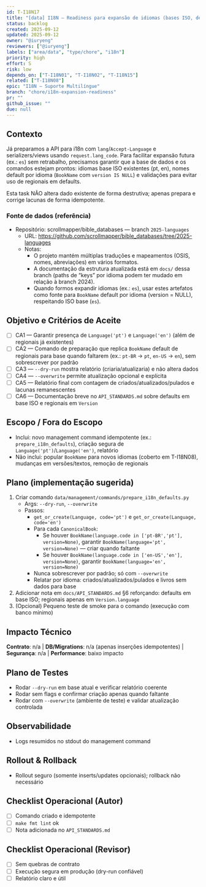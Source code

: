 ```yaml
---
id: T-I18N17
title: "[data] I18N — Readiness para expansão de idiomas (bases ISO, defaults e checks)"
status: backlog
created: 2025-09-12
updated: 2025-09-12
owner: "@iuryeng"
reviewers: ["@iuryeng"]
labels: ["area/data", "type/chore", "i18n"]
priority: high
effort: S
risk: low
depends_on: ["T-I18N01", "T-I18N02", "T-I18N15"]
related: ["T-I18N08"]
epic: "I18N — Suporte Multilíngue"
branch: "chore/i18n-expansion-readiness"
pr: ""
github_issue: ""
due: null
---
```


## Contexto
Já preparamos a API para i18n com `lang`/`Accept-Language` e serializers/views usando `request.lang_code`. Para facilitar expansão futura (ex.: `es`) sem retrabalho, precisamos garantir que a base de dados e os comandos estejam prontos: idiomas base ISO existentes (pt, en), nomes default por idioma (`BookName` com `version IS NULL`) e validações para evitar uso de regionais em defaults.

Esta task NÃO altera dado existente de forma destrutiva; apenas prepara e corrige lacunas de forma idempotente.

### Fonte de dados (referência)
- Repositório: scrollmapper/bible_databases — branch `2025-languages`
  - URL: https://github.com/scrollmapper/bible_databases/tree/2025-languages
  - Notas:
    - O projeto mantém múltiplas traduções e mapeamentos (OSIS, nomes, abreviações) em vários formatos.
    - A documentação da estrutura atualizada está em `docs/` dessa branch (paths de “keys” por idioma podem ter mudado em relação à branch 2024).
    - Quando formos expandir idiomas (ex.: `es`), usar estes artefatos como fonte para `BookName` default por idioma (version = NULL), respeitando ISO base (`es`).

## Objetivo e Critérios de Aceite
- [ ] CA1 — Garantir presença de `Language('pt')` e `Language('en')` (além de regionais já existentes)
- [ ] CA2 — Comando de preparação que replica `BookName` default de regionais para base quando faltarem (ex.: `pt-BR` → `pt`, `en-US` → `en`), sem sobrescrever por padrão
- [ ] CA3 — `--dry-run` mostra relatório (criaria/atualizaria) e não altera dados
- [ ] CA4 — `--overwrite` permite atualização opcional e explícita
- [ ] CA5 — Relatório final com contagem de criados/atualizados/pulados e lacunas remanescentes
- [ ] CA6 — Documentação breve no `API_STANDARDS.md` sobre defaults em base ISO e regionais em `Version`

## Escopo / Fora do Escopo
- Inclui: novo management command idempotente (ex.: `prepare_i18n_defaults`), criação segura de `Language('pt')`/`Language('en')`, relatório
- Não inclui: popular `BookName` para novos idiomas (coberto em T-I18N08), mudanças em versões/textos, remoção de regionais

## Plano (implementação sugerida)
1) Criar comando `data/management/commands/prepare_i18n_defaults.py`
   - Args: `--dry-run`, `--overwrite`
   - Passos:
     - `get_or_create(Language, code='pt')` e `get_or_create(Language, code='en')`
     - Para cada `CanonicalBook`:
       - Se houver `BookName(language.code in ['pt-BR','pt'], version=None)`, garantir `BookName(language='pt', version=None)` — criar quando faltante
       - Se houver `BookName(language.code in ['en-US','en'], version=None)`, garantir `BookName(language='en', version=None)`
     - Nunca sobrescrever por padrão; só com `--overwrite`
     - Relatar por idioma: criados/atualizados/pulados e livros sem dados para base
2) Adicionar nota em `docs/API_STANDARDS.md` §6 reforçando: defaults em base ISO; regionais apenas em `Version.language`
3) (Opcional) Pequeno teste de smoke para o comando (execução com banco mínimo)

## Impacto Técnico
**Contrato**: n/a | **DB/Migrations**: n/a (apenas inserções idempotentes) | **Segurança**: n/a | **Performance**: baixo impacto

## Plano de Testes
- Rodar `--dry-run` em base atual e verificar relatório coerente
- Rodar sem flags e confirmar criação apenas quando faltante
- Rodar com `--overwrite` (ambiente de teste) e validar atualização controlada

## Observabilidade
- Logs resumidos no stdout do management command

## Rollout & Rollback
- Rollout seguro (somente inserts/updates opcionais); rollback não necessário

## Checklist Operacional (Autor)
- [ ] Comando criado e idempotente
- [ ] `make fmt lint` ok
- [ ] Nota adicionada no `API_STANDARDS.md`

## Checklist Operacional (Revisor)
- [ ] Sem quebras de contrato
- [ ] Execução segura em produção (dry-run confiável)
- [ ] Relatório claro e útil
